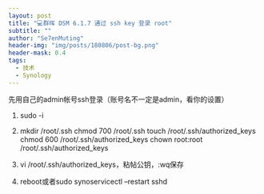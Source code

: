 ```yaml
---
layout: post
title: "💻群晖 DSM 6.1.7 通过 ssh key 登录 root"
subtitle: ""
author: "Se7enMuting"
header-img: "img/posts/180806/post-bg.png"
header-mask: 0.4
tags:
  - 技术
  - Synology
---
```


先用自己的admin帐号ssh登录（账号名不一定是admin，看你的设置）

1.  sudo -i

2.  mkdir /root/.ssh
chmod 700 /root/.ssh
touch /root/.ssh/authorized_keys
chmod 600 /root/.ssh/authorized_keys
chown root:root /root/.ssh/authorized_keys

3.  vi /root/.ssh/authorized_keys，粘帖公钥，:wq保存

4.  reboot或者sudo synoservicectl –restart sshd
